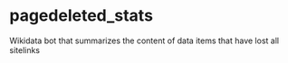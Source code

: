 # pagedeleted_stats
Wikidata bot that summarizes the content of data items that have lost all sitelinks
